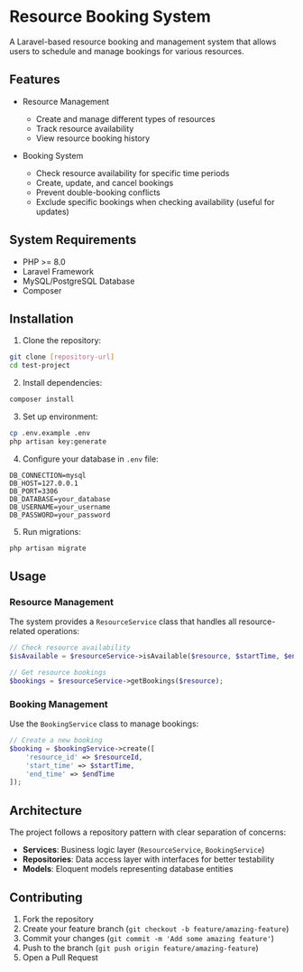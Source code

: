 # Resource Booking System

A Laravel-based resource booking and management system that allows users to schedule and manage bookings for various resources.

## Features

- Resource Management
  - Create and manage different types of resources
  - Track resource availability
  - View resource booking history

- Booking System
  - Check resource availability for specific time periods
  - Create, update, and cancel bookings
  - Prevent double-booking conflicts
  - Exclude specific bookings when checking availability (useful for updates)

## System Requirements

- PHP >= 8.0
- Laravel Framework
- MySQL/PostgreSQL Database
- Composer

## Installation

1. Clone the repository:
```bash
git clone [repository-url]
cd test-project
```

2. Install dependencies:
```bash
composer install
```

3. Set up environment:
```bash
cp .env.example .env
php artisan key:generate
```

4. Configure your database in `.env` file:
```
DB_CONNECTION=mysql
DB_HOST=127.0.0.1
DB_PORT=3306
DB_DATABASE=your_database
DB_USERNAME=your_username
DB_PASSWORD=your_password
```

5. Run migrations:
```bash
php artisan migrate
```

## Usage

### Resource Management

The system provides a `ResourceService` class that handles all resource-related operations:

```php
// Check resource availability
$isAvailable = $resourceService->isAvailable($resource, $startTime, $endTime);

// Get resource bookings
$bookings = $resourceService->getBookings($resource);
```

### Booking Management

Use the `BookingService` class to manage bookings:

```php
// Create a new booking
$booking = $bookingService->create([
    'resource_id' => $resourceId,
    'start_time' => $startTime,
    'end_time' => $endTime
]);
```

## Architecture

The project follows a repository pattern with clear separation of concerns:

- **Services**: Business logic layer (`ResourceService`, `BookingService`)
- **Repositories**: Data access layer with interfaces for better testability
- **Models**: Eloquent models representing database entities

## Contributing

1. Fork the repository
2. Create your feature branch (`git checkout -b feature/amazing-feature`)
3. Commit your changes (`git commit -m 'Add some amazing feature'`)
4. Push to the branch (`git push origin feature/amazing-feature`)
5. Open a Pull Request

